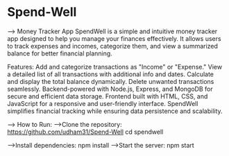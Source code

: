 ﻿# Spend-Well
--> Money Tracker App
SpendWell is a simple and intuitive money tracker app designed to help you manage your finances effectively. It allows users to track expenses and incomes, categorize them, and view a summarized balance for better financial planning.

Features:
Add and categorize transactions as "Income" or "Expense."
View a detailed list of all transactions with additional info and dates.
Calculate and display the total balance dynamically.
Delete unwanted transactions seamlessly.
Backend-powered with Node.js, Express, and MongoDB for secure and efficient data storage.
Frontend built with HTML, CSS, and JavaScript for a responsive and user-friendly interface.
SpendWell simplifies financial tracking while ensuring data persistence and scalability.


--> How to Run:
-->Clone the repository:
https://github.com/udham31/Spend-Well 
cd spendwell

-->Install dependencies:
npm install
-->Start the server:
npm start
